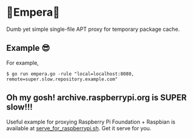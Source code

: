 :squid:Empera:squid:
====================

Dumb yet simple single-file APT proxy for temporary package cache.


Example :sunglasses:
--------------------

For example,

```
$ go run empera.go -rule "local=localhost:8080, remote=super.slow.repository.example.com"
```


Oh my gosh! archive.raspberrypi.org is SUPER slow!!!
----------------------------------------------------

Useful example for proxying Raspberry Pi Foundation + Raspbian is available at [serve_for_raspberrypi.sh](serve_for_raspberrypi.sh). Get it serve for you.
